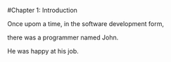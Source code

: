 #Chapter 1: Introduction



Once upom a time, in the software development form,

there was a programmer named John.

He was happy at his job.

